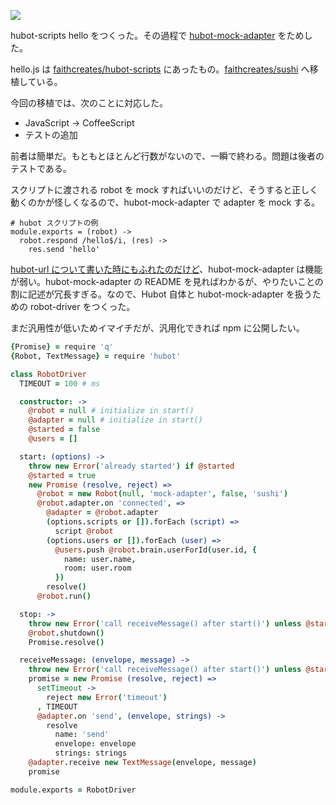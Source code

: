 ![](http://img.bouzuya.net/2014-06-25.png)

hubot-scripts hello をつくった。その過程で [hubot-mock-adapter][npm/hubot-mock-adapter] をためした。

hello.js は [faithcreates/hubot-scripts][] にあったもの。[faithcreates/sushi][] へ移植している。

今回の移植では、次のことに対応した。

- JavaScript -> CoffeeScript
- テストの追加

前者は簡単だ。もともとほとんど行数がないので、一瞬で終わる。問題は後者のテストである。

スクリプトに渡される robot を mock すればいいのだけど、そうすると正しく動くのかが怪しくなるので、hubot-mock-adapter で adapter を mock する。

    # hubot スクリプトの例
    module.exports = (robot) ->
      robot.respond /hello$/i, (res) ->
        res.send 'hello'

[hubot-url について書いた時にもふれたのだけど][2014-01-01]、hubot-mock-adapter は機能が弱い。hubot-mock-adapter の README を見ればわかるが、やりたいことの割に記述が冗長すぎる。なので、Hubot 自体と hubot-mock-adapter を扱うための robot-driver をつくった。

まだ汎用性が低いためイマイチだが、汎用化できれば npm に公開したい。

```coffee
{Promise} = require 'q'
{Robot, TextMessage} = require 'hubot'

class RobotDriver
  TIMEOUT = 100 # ms

  constructor: ->
    @robot = null # initialize in start()
    @adapter = null # initialize in start()
    @started = false
    @users = []

  start: (options) ->
    throw new Error('already started') if @started
    @started = true
    new Promise (resolve, reject) =>
      @robot = new Robot(null, 'mock-adapter', false, 'sushi')
      @robot.adapter.on 'connected', =>
        @adapter = @robot.adapter
        (options.scripts or []).forEach (script) =>
          script @robot
        (options.users or []).forEach (user) =>
          @users.push @robot.brain.userForId(user.id, {
            name: user.name,
            room: user.room
          })
        resolve()
      @robot.run()

  stop: ->
    throw new Error('call receiveMessage() after start()') unless @started
    @robot.shutdown()
    Promise.resolve()

  receiveMessage: (envelope, message) ->
    throw new Error('call receiveMessage() after start()') unless @started
    promise = new Promise (resolve, reject) =>
      setTimeout ->
        reject new Error('timeout')
      , TIMEOUT
      @adapter.on 'send', (envelope, strings) ->
        resolve
          name: 'send'
          envelope: envelope
          strings: strings
    @adapter.receive new TextMessage(envelope, message)
    promise

module.exports = RobotDriver
```

[2014-01-01]: https://blog.bouzuya.net/2014/01/01/
[faithcreates/hubot-scripts]: https://github.com/faithcreates/hubot-scripts
[faithcreates/sushi]: https://github.com/faithcreates/sushi
[npm/hubot-mock-adapter]: https://www.npmjs.org/package/hubot-mock-adapter

